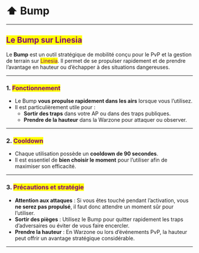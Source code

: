 # ⬆️ Bump

***

## <mark style="color:purple;">Le Bump sur Linesia</mark>

Le **Bump** est un outil stratégique de mobilité conçu pour le PvP et la gestion de terrain sur <mark style="color:purple;">Linesia</mark>. Il permet de se propulser rapidement et de prendre l’avantage en hauteur ou d’échapper à des situations dangereuses.

***

### 1. <mark style="color:purple;">Fonctionnement</mark>

* Le Bump **vous propulse rapidement dans les airs** lorsque vous l’utilisez.
* Il est particulièrement utile pour :
  * **Sortir des traps** dans votre AP ou dans des traps publiques.
  * **Prendre de la hauteur** dans la Warzone pour attaquer ou observer.

***

### 2. <mark style="color:purple;">Cooldown</mark>

* Chaque utilisation possède un **cooldown de 90 secondes**.
* Il est essentiel de **bien choisir le moment** pour l’utiliser afin de maximiser son efficacité.

***

### 3. <mark style="color:purple;">Précautions et stratégie</mark>

* **Attention aux attaques** : Si vous êtes touché pendant l’activation, vous **ne serez pas propulsé**, il faut donc attendre un moment sûr pour l’utiliser.
* **Sortir des pièges** : Utilisez le Bump pour quitter rapidement les traps d’adversaires ou éviter de vous faire encercler.
* **Prendre la hauteur** : En Warzone ou lors d’événements PvP, la hauteur peut offrir un avantage stratégique considérable.

***

